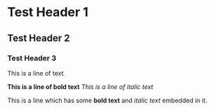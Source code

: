 # Test Header 1
## Test Header 2
### Test Header 3

This is a line of text

**This is a line of bold text**
_This is a line of italic text_

This is a line which has some **bold text** and _italic text_ embedded in it.